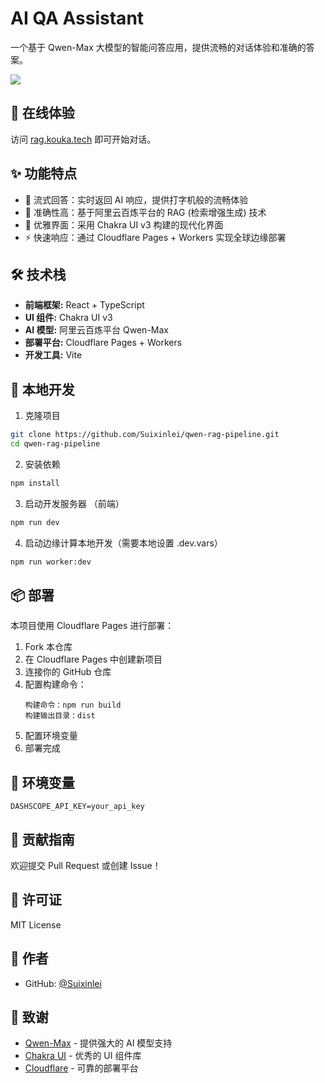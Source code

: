 # AI QA Assistant

一个基于 Qwen-Max 大模型的智能问答应用，提供流畅的对话体验和准确的答案。

![](https://img.alicdn.com/imgextra/i1/O1CN01aq4kNV1GAbVwCqhm3_!!6000000000582-0-tps-1980-970.jpg)

## 🚀 在线体验

访问 [rag.kouka.tech](https://rag.kouka.tech) 即可开始对话。

## ✨ 功能特点

- 💬 流式回答：实时返回 AI 响应，提供打字机般的流畅体验
- 🎯 准确性高：基于阿里云百炼平台的 RAG (检索增强生成) 技术
- 🎨 优雅界面：采用 Chakra UI v3 构建的现代化界面
- ⚡ 快速响应：通过 Cloudflare Pages + Workers 实现全球边缘部署

## 🛠️ 技术栈

- **前端框架:** React + TypeScript
- **UI 组件:** Chakra UI v3
- **AI 模型:** 阿里云百炼平台 Qwen-Max
- **部署平台:** Cloudflare Pages + Workers
- **开发工具:** Vite

## 🎯 本地开发

1. 克隆项目
```bash
git clone https://github.com/Suixinlei/qwen-rag-pipeline.git
cd qwen-rag-pipeline
```

2. 安装依赖

```bash
npm install
```

3. 启动开发服务器 （前端）

```bash
npm run dev
```

4. 启动边缘计算本地开发（需要本地设置 .dev.vars）

```bash
npm run worker:dev
```

## 📦 部署

本项目使用 Cloudflare Pages 进行部署：

1. Fork 本仓库
2. 在 Cloudflare Pages 中创建新项目
3. 连接你的 GitHub 仓库
4. 配置构建命令：
   ```
   构建命令：npm run build
   构建输出目录：dist
   ```
5. 配置环境变量
6. 部署完成

## 🔑 环境变量

```env
DASHSCOPE_API_KEY=your_api_key
```

## 🤝 贡献指南

欢迎提交 Pull Request 或创建 Issue！

## 📄 许可证

MIT License

## 👤 作者

- GitHub: [@Suixinlei](https://github.com/Suixinlei)

## 🙏 致谢

- [Qwen-Max](https://dashscope.aliyun.com) - 提供强大的 AI 模型支持
- [Chakra UI](https://chakra-ui.com) - 优秀的 UI 组件库
- [Cloudflare](https://cloudflare.com) - 可靠的部署平台